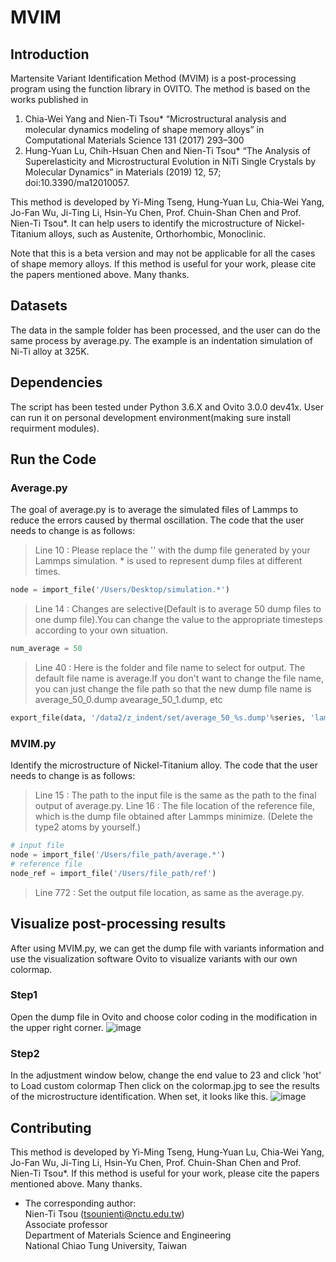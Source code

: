 # MVIM
## Introduction
Martensite Variant Identification Method (MVIM) is a post-processing program using the function library in OVITO. The method is based on the works published in 
1. Chia-Wei Yang and Nien-Ti Tsou* “Microstructural analysis and molecular dynamics modeling of shape memory alloys” in Computational Materials Science 131 (2017) 293–300
2. Hung-Yuan Lu, Chih-Hsuan Chen and Nien-Ti Tsou* “The Analysis of Superelasticity and Microstructural Evolution in NiTi Single Crystals by Molecular Dynamics” in Materials (2019) 12, 57; doi:10.3390/ma12010057. 

This method is developed by Yi-Ming Tseng, Hung-Yuan Lu, Chia-Wei Yang, Jo-Fan Wu, Ji-Ting Li, Hsin-Yu Chen, Prof. Chuin-Shan Chen and Prof. Nien-Ti Tsou*. It can help users to identify the microstructure of Nickel-Titanium alloys, such as Austenite, Orthorhombic, Monoclinic.

Note that this is a beta version and may not be applicable for all the cases of shape memory alloys. If this method is useful for your work, please cite the papers mentioned above. Many thanks.
## Datasets
The data in the sample folder has been processed, and the user can do the same process by average.py. The example is an indentation simulation of Ni-Ti alloy at 325K.
## Dependencies
The script has been tested under Python 3.6.X and Ovito 3.0.0 dev41x. User can run it on personal development environment(making sure install requirment modules).
## Run the Code
### Average.py
The goal of average.py is to average the simulated files of Lammps to reduce the errors caused by thermal oscillation. The code that the user needs to change is as follows:
> Line 10 : Please replace the '' with the dump file generated by your Lammps simulation. * is used to represent dump files at different times.
```python
node = import_file('/Users/Desktop/simulation.*')
```
>Line 14 : Changes are selective(Default is to average 50 dump files to one dump file).You can change the value to the appropriate timesteps according to your own situation.
```python
num_average = 50
```
>Line 40 : Here is the folder and file name to select for output. The default file name is average.If you don't want to change the file name, you can just change the file path so that the new dump file name is average_50_0.dump avearage_50_1.dump, etc
```python
export_file(data, '/data2/z_indent/set/average_50_%s.dump'%series, 'lammps/dump',columns = ['Particle Identifier','Particle Type','Position.X', 'Position.Y', 'Position.Z'],frame = series*num_average)
```
### MVIM.py
Identify the microstructure of Nickel-Titanium alloy.
The code that the user needs to change is as follows:
>Line 15 : The path to the input file is the same as the path to the final output of average.py.
>Line 16 : The file location of the reference file, which is the dump file obtained after Lammps minimize. (Delete the type2 atoms by yourself.)
```python
# input file 
node = import_file('/Users/file_path/average.*')
# reference file
node_ref = import_file('/Users/file_path/ref')
```
>Line 772 : Set the output file location, as same as the average.py.
## Visualize post-processing results
After using MVIM.py, we can get the dump file with variants information and use the visualization software Ovito to visualize variants with our own colormap.
### Step1
Open the dump file in Ovito and choose color coding in the modification in the upper right corner.
![image](https://github.com/eason1021/MVIM-beta/blob/master/images/unnamed.png)
### Step2
In the adjustment window below, change the end value to 23 and click 'hot' to Load custom colormap
Then click on the colormap.jpg to see the results of the microstructure identification.
When set, it looks like this.
![image](https://github.com/eason1021/MVIM-beta/blob/master/images/unnamed%20(1).png)
## Contributing
This method is developed by Yi-Ming Tseng, Hung-Yuan Lu, Chia-Wei Yang, Jo-Fan Wu, Ji-Ting Li, Hsin-Yu Chen, Prof. Chuin-Shan Chen and Prof. Nien-Ti Tsou*. If this method is useful for your work, please cite the papers mentioned above. Many thanks.

* The corresponding author:  
Nien-Ti Tsou (tsounienti@nctu.edu.tw)  
Associate professor  
Department of Materials Science and Engineering  
National Chiao Tung University, Taiwan
